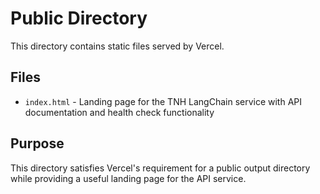 # Public Directory

This directory contains static files served by Vercel.

## Files

- `index.html` - Landing page for the TNH LangChain service with API documentation and health check functionality

## Purpose

This directory satisfies Vercel's requirement for a public output directory while providing a useful landing page for the API service.
